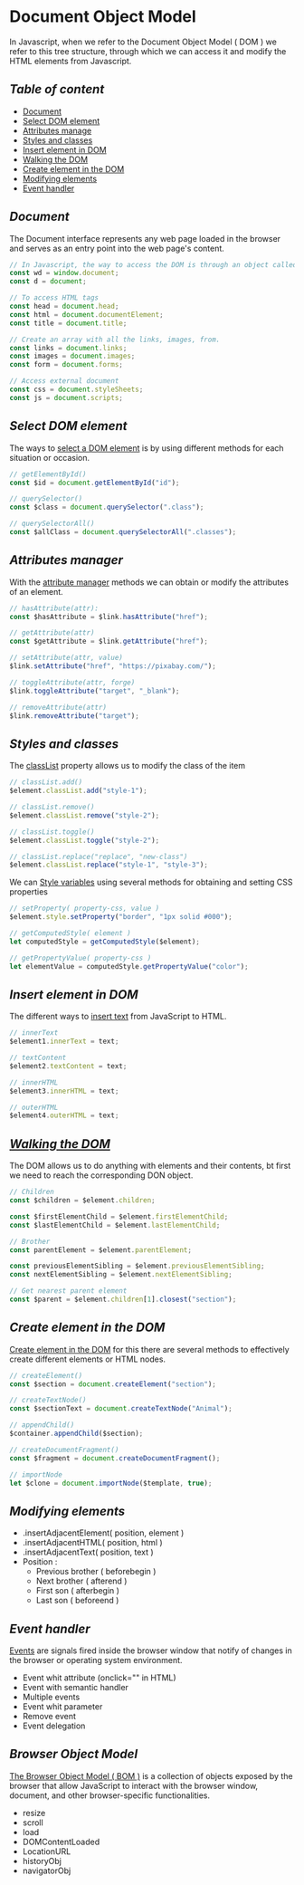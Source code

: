 # Document Object Model

In Javascript, when we refer to the Document Object Model ( DOM ) we refer to this tree structure, through which we can access it and modify the HTML elements from Javascript.

## _Table of content_

- [Document](#document)
- [Select DOM element](#select-dom-element)
- [Attributes manage](#attributes-manager)
- [Styles and classes](#styles-and-classes)
- [Insert element in DOM](#insert-element-in-dom)
- [Walking the DOM](#walking-the-dom)
- [Create element in the DOM](#create-element-in-the-dom)
- [Modifying elements](#modifying-elements)
- [Event handler](#event-handler)

## _Document_

The Document interface represents any web page loaded in the browser and serves as an entry point into the web page's content.

```js
// In Javascript, the way to access the DOM is through an object called document
const wd = window.document;
const d = document;

// To access HTML tags
const head = document.head;
const html = document.documentElement;
const title = document.title;

// Create an array with all the links, images, from.
const links = document.links;
const images = document.images;
const form = document.forms;

// Access external document
const css = document.styleSheets;
const js = document.scripts;
```

## _Select DOM element_

The ways to [select a DOM element](/dom/code/select-dom-element.js) is by using different methods for each situation or occasion.

```js
// getElementById()
const $id = document.getElementById("id");

// querySelector()
const $class = document.querySelector(".class");

// querySelectorAll()
const $allClass = document.querySelectorAll(".classes");
```

## _Attributes manager_

With the [attribute manager](/dom/code/attribute-manage.js) methods we can obtain or modify the attributes of an element.

```js
// hasAttribute(attr):
const $hasAttribute = $link.hasAttribute("href");

// getAttribute(attr)
const $getAttribute = $link.getAttribute("href");

// setAttribute(attr, value)
$link.setAttribute("href", "https://pixabay.com/");

// toggleAttribute(attr, forge)
$link.toggleAttribute("target", "_blank");

// removeAttribute(attr)
$link.removeAttribute("target");
```

## _Styles and classes_

The [classList](/dom/code/styles-and-classes/class-list.js) property allows us to modify the class of the item

```js
// classList.add()
$element.classList.add("style-1");

// classList.remove()
$element.classList.remove("style-2");

// classList.toggle()
$element.classList.toggle("style-2");

// classList.replace("replace", "new-class")
$element.classList.replace("style-1", "style-3");
```

We can [Style variables](/dom/code/styles-and-classes/style-variables.js) using several methods for obtaining and setting CSS properties

```js
// setProperty( property-css, value )
$element.style.setProperty("border", "1px solid #000");

// getComputedStyle( element )
let computedStyle = getComputedStyle($element);

// getPropertyValue( property-css )
let elementValue = computedStyle.getPropertyValue("color");
```

## _Insert element in DOM_

The different ways to [insert text](/dom/code/insert-element-in-dom.js) from JavaScript to HTML.

```js
// innerText
$element1.innerText = text;

// textContent
$element2.textContent = text;

// innerHTML
$element3.innerHTML = text;

// outerHTML
$element4.outerHTML = text;
```

## _[Walking the DOM](/dom/code/walking-the-dom.js)_

The DOM allows us to do anything with elements and their contents, bt first we need to reach the corresponding DON object.

```js
// Children
const $children = $element.children;

const $firstElementChild = $element.firstElementChild;
const $lastElementChild = $element.lastElementChild;

// Brother
const parentElement = $element.parentElement;

const previousElementSibling = $element.previousElementSibling;
const nextElementSibling = $element.nextElementSibling;

// Get nearest parent element
const $parent = $element.children[1].closest("section");
```

## _Create element in the DOM_

[Create element in the DOM](/dom/code/create-element-in-the-dom.js) for this there are several methods to effectively create different elements or HTML nodes.

```js
// createElement()
const $section = document.createElement("section");

// createTextNode()
const $sectionText = document.createTextNode("Animal");

// appendChild()
$container.appendChild($section);

// createDocumentFragment()
const $fragment = document.createDocumentFragment();

// importNode
let $clone = document.importNode($template, true);
```

## _Modifying elements_

- .insertAdjacentElement( position, element )
- .insertAdjacentHTML( position, html )
- .insertAdjacentText( position, text )
- Position :
  - Previous brother ( beforebegin )
  - Next brother ( afterend )
  - First son ( afterbegin )
  - Last son ( beforeend )

## _Event handler_

[Events](/dom/code/event-handler.js) are signals fired inside the browser window that notify of changes in the browser or operating system environment.

- Event whit attribute (onclick="" in HTML)
- Event with semantic handler
- Multiple events
- Event whit parameter
- Remove event
- Event delegation

## _Browser Object Model_

[The Browser Object Model ( BOM )](/dom/code/bom.js) is a collection of objects exposed by the browser that allow JavaScript to interact with the browser window, document, and other browser-specific functionalities.

- resize
- scroll
- load
- DOMContentLoaded
- LocationURL
- historyObj
- navigatorObj
